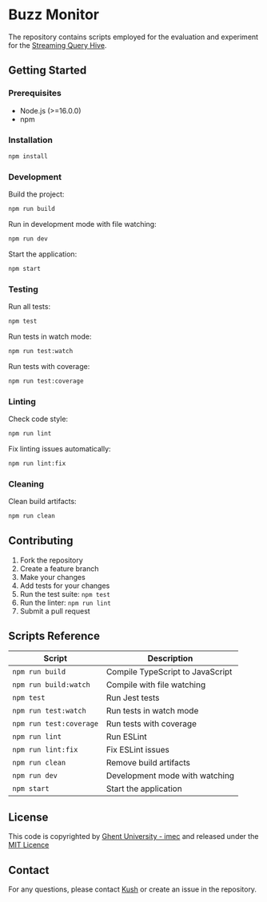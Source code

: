  # Buzz Monitor

The repository contains scripts employed for the evaluation and experiment for the [Streaming Query Hive](https://github.com/SolidLabResearch/streaming-query-hive).

## Getting Started

### Prerequisites

- Node.js (>=16.0.0)
- npm

### Installation

```bash
npm install
```

### Development

Build the project:
```bash
npm run build
```

Run in development mode with file watching:
```bash
npm run dev
```

Start the application:
```bash
npm start
```

### Testing

Run all tests:
```bash
npm test
```

Run tests in watch mode:
```bash
npm run test:watch
```

Run tests with coverage:
```bash
npm run test:coverage
```

### Linting

Check code style:
```bash
npm run lint
```

Fix linting issues automatically:
```bash
npm run lint:fix
```

### Cleaning

Clean build artifacts:
```bash
npm run clean
```

## Contributing

1. Fork the repository
2. Create a feature branch
3. Make your changes
4. Add tests for your changes
5. Run the test suite: `npm test`
6. Run the linter: `npm run lint`
7. Submit a pull request

## Scripts Reference

| Script | Description |
|--------|-------------|
| `npm run build` | Compile TypeScript to JavaScript |
| `npm run build:watch` | Compile with file watching |
| `npm test` | Run Jest tests |
| `npm run test:watch` | Run tests in watch mode |
| `npm run test:coverage` | Run tests with coverage |
| `npm run lint` | Run ESLint |
| `npm run lint:fix` | Fix ESLint issues |
| `npm run clean` | Remove build artifacts |
| `npm run dev` | Development mode with watching |
| `npm start` | Start the application |

## License

This code is copyrighted by [Ghent University - imec](https://www.ugent.be/ea/idlab/en) and released under the [MIT Licence](./LICENCE) 

## Contact

For any questions, please contact [Kush](mailto:mailkushbisen@gmail.com) or create an issue in the repository. 